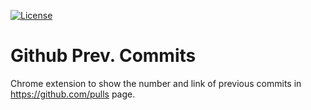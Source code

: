 [![License](https://img.shields.io/badge/license-MIT-blue.svg)](LICENSE)

# Github Prev. Commits

Chrome extension to show the number and link of previous commits in https://github.com/pulls page.

